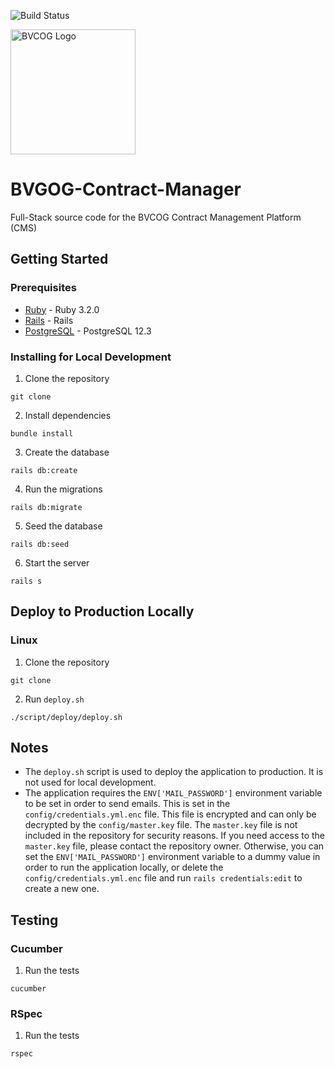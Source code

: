 <!-- Github Actions Build Status -->
![Build Status](https://github.com/github/docs/actions/workflows/ruby.yml/badge.svg)

<img src="app/assets/bvcog-logo.png" alt="BVCOG Logo" width="200"/>

# BVGOG-Contract-Manager
Full-Stack source code for the BVCOG Contract Management Platform (CMS)

## Getting Started
### Prerequisites
* [Ruby](https://www.ruby-lang.org/en/downloads/) - Ruby 3.2.0
* [Rails](https://rubyonrails.org/) - Rails
* [PostgreSQL](https://www.postgresql.org/) - PostgreSQL 12.3

### Installing for Local Development
1. Clone the repository
```
git clone
```
2. Install dependencies
```
bundle install
```
3. Create the database
```
rails db:create
```
4. Run the migrations
```
rails db:migrate
```
5. Seed the database
```
rails db:seed
```
6. Start the server
```
rails s
```

## Deploy to Production Locally
### Linux
1. Clone the repository
```
git clone
```
2. Run `deploy.sh`
```
./script/deploy/deploy.sh
```

## Notes
* The `deploy.sh` script is used to deploy the application to production. It is not used for local development.
* The application requires the `ENV['MAIL_PASSWORD']` environment variable to be set in order to send emails. This is set in the `config/credentials.yml.enc` file. This file is encrypted and can only be decrypted by the `config/master.key` file. The `master.key` file is not included in the repository for security reasons. If you need access to the `master.key` file, please contact the repository owner. Otherwise, you can set the `ENV['MAIL_PASSWORD']` environment variable to a dummy value in order to run the application locally, or delete the `config/credentials.yml.enc` file and run `rails credentials:edit` to create a new one.

## Testing
### Cucumber
1. Run the tests
```
cucumber
```
### RSpec
1. Run the tests
```
rspec
```